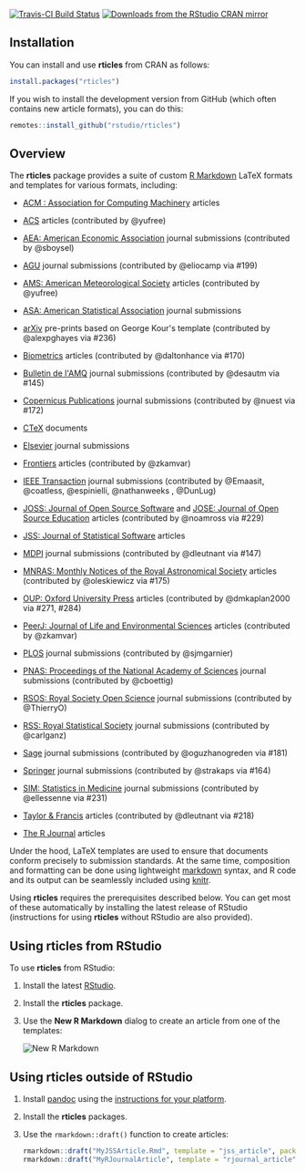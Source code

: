 [![Travis-CI Build Status](https://travis-ci.org/rstudio/rticles.svg?branch=master)](https://travis-ci.org/rstudio/rticles)
[![Downloads from the RStudio CRAN mirror](https://cranlogs.r-pkg.org/badges/rticles)](https://cran.r-project.org/package=rticles)

## Installation

You can install and use **rticles** from CRAN as follows:

```r
install.packages("rticles")
```

If you wish to install the development version from GitHub (which often contains new article formats), you can do this:

```r
remotes::install_github("rstudio/rticles")
```

## Overview

The **rticles** package provides a suite of custom [R Markdown](http://rmarkdown.rstudio.com) LaTeX formats and templates for various formats, including:

- [ACM : Association for Computing Machinery](https://www.acm.org/publications/about-publications) articles

- [ACS](http://pubs.acs.org/) articles (contributed by @yufree)

- [AEA: American Economic Association](https://www.aeaweb.org/journals/policies/templates) journal submissions (contributed by @sboysel)

- [AGU](https://agupubs.onlinelibrary.wiley.com/) journal submissions (contributed by @eliocamp via #199)

- [AMS: American Meteorological Society](https://www.ametsoc.org/) articles (contributed by @yufree)

- [ASA: American Statistical Association](https://www.amstat.org/) journal submissions

- [arXiv](https://arxiv.org/) pre-prints based on George Kour's template (contributed by @alexpghayes via #236)

- [Biometrics](http://www.biometrics.tibs.org/) articles (contributed by @daltonhance via #170)

- [Bulletin de l'AMQ](https://www.amq.math.ca/bulletin/) journal submissions (contributed by @desautm via #145)

- [Copernicus Publications](https://publications.copernicus.org) journal submissions (contributed by @nuest via #172)

- [CTeX](https://ctan.org/pkg/ctex) documents

- [Elsevier](https://www.elsevier.com) journal submissions

- [Frontiers](https://www.frontiersin.org/) articles (contributed by @zkamvar)

- [IEEE Transaction](http://www.ieee.org/publications_standards/publications/authors/author_templates.html) journal submissions (contributed by @Emaasit, @coatless, @espinielli, @nathanweeks , @DunLug)

- [JOSS: Journal of Open Source Software](http://joss.theoj.org/) and [JOSE: Journal of Open Source Education](https://jose.theoj.org/) articles (contributed by @noamross via #229)

- [JSS: Journal of Statistical Software](http://www.jstatsoft.org/) articles

- [MDPI](http://www.mdpi.com) journal submissions (contributed by @dleutnant via #147)

- [MNRAS: Monthly Notices of the Royal Astronomical Society](https://academic.oup.com/mnras) articles (contributed by @oleskiewicz via #175)

- [OUP: Oxford University Press](https://academic.oup.com/journals/pages/authors/preparing_your_manuscript) articles (contributed by @dmkaplan2000 via #271, #284)

- [PeerJ: Journal of Life and Environmental Sciences](https://peerj.com) articles (contributed by @zkamvar)

- [PLOS](http://journals.plos.org) journal submissions (contributed by @sjmgarnier)

- [PNAS: Proceedings of the National Academy of Sciences](https://www.pnas.org/) journal submissions (contributed by @cboettig)

- [RSOS: Royal Society Open Science](http://rsos.royalsocietypublishing.org/) journal submissions (contributed by @ThierryO)

- [RSS: Royal Statistical Society](https://rss.org.uk/) journal submissions (contributed by @carlganz)

- [Sage](https://uk.sagepub.com/en-gb/eur/manuscript-submission-guidelines) journal submissions (contributed by @oguzhanogreden via #181)

- [Springer](https://www.springer.com/gp/livingreviews/latex-templates) journal submissions (contributed by @strakaps via #164)

- [SIM: Statistics in Medicine](https://onlinelibrary.wiley.com/journal/10970258) journal submissions (contributed by @ellessenne via #231)

- [Taylor & Francis](https://www.tandfonline.com/) articles (contributed by @dleutnant via #218)

- [The R Journal](https://journal.r-project.org/) articles

Under the hood, LaTeX templates are used to ensure that documents conform precisely to submission standards. At the same time, composition and formatting can be done using lightweight [markdown](https://rmarkdown.rstudio.com/authoring_basics.html) syntax, and R code and its output can be seamlessly included using [knitr](https://yihui.name/knitr/).

Using **rticles** requires the prerequisites described below. You can get most of these automatically by installing the latest release of RStudio (instructions for using **rticles** without RStudio are also provided).

## Using rticles from RStudio

To use **rticles** from RStudio:

1. Install the latest [RStudio](http://www.rstudio.com/products/rstudio/download/).

2. Install the **rticles** package. 

3. Use the **New R Markdown** dialog to create an article from one of the templates:

    ![New R Markdown](https://rmarkdown.rstudio.com/images/new_r_markdown.png)

## Using rticles outside of RStudio

1. Install [pandoc](http://pandoc.org) using the [instructions for your platform](https://rmarkdown.rstudio.com/docs/articles/pandoc.html).

2. Install the **rticles** packages.

3. Use the `rmarkdown::draft()` function to create articles:

    ```r
    rmarkdown::draft("MyJSSArticle.Rmd", template = "jss_article", package = "rticles")
    rmarkdown::draft("MyRJournalArticle", template = "rjournal_article", package = "rticles")
    ```
